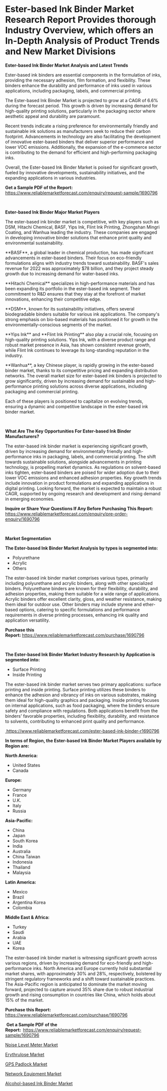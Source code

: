 <p><h1>Ester-based Ink Binder Market Research Report Provides thorough Industry Overview, which offers an In-Depth Analysis of Product Trends and New Market Divisions</h1></p><p><strong>Ester-based Ink Binder Market Analysis and Latest Trends</strong></p>
<p><p>Ester-based ink binders are essential components in the formulation of inks, providing the necessary adhesion, film formation, and flexibility. These binders enhance the durability and performance of inks used in various applications, including packaging, labels, and commercial printing. </p><p>The Ester-based Ink Binder Market is projected to grow at a CAGR of 6.6% during the forecast period. This growth is driven by increasing demand for high-quality printing solutions, particularly in the packaging sector where aesthetic appeal and durability are paramount. </p><p>Recent trends indicate a rising preference for environmentally friendly and sustainable ink solutions as manufacturers seek to reduce their carbon footprint. Advancements in technology are also facilitating the development of innovative ester-based binders that deliver superior performance and lower VOC emissions. Additionally, the expansion of the e-commerce sector is contributing to the demand for efficient and high-performing packaging inks. </p><p>Overall, the Ester-based Ink Binder Market is poised for significant growth, fueled by innovative developments, sustainability initiatives, and the expanding applications in various industries.</p></p>
<p><strong>Get a Sample PDF of the Report:&nbsp;</strong> <a href="https://www.reliablemarketforecast.com/enquiry/request-sample/1690796?utm_campaign=1437&utm_medium=2&utm_source=Github&utm_content=ia&utm_term=17102024&utm_id=ester-based-ink-binder">https://www.reliablemarketforecast.com/enquiry/request-sample/1690796</a></p>
<p>&nbsp;</p>
<p><strong>Ester-based Ink Binder Major Market Players</strong></p>
<p><p>The ester-based ink binder market is competitive, with key players such as DSM, Hitachi Chemical, BASF, Yips Ink, Flint Ink Printing, Zhongshan Mingri Coating, and Wanhua leading the industry. These companies are engaged in developing innovative binder solutions that enhance print quality and environmental sustainability.</p><p>**BASF**, a global leader in chemical production, has made significant advancements in ester-based binders. Their focus on eco-friendly formulations aligns with industry trends toward sustainability. BASF's sales revenue for 2022 was approximately $78 billion, and they project steady growth due to increasing demand for water-based inks.</p><p>**Hitachi Chemical** specializes in high-performance materials and has been expanding its portfolio in the ester-based ink segment. Their commitment to R&D ensures that they stay at the forefront of market innovations, enhancing their competitive edge.</p><p>**DSM**, known for its sustainability initiatives, offers several biodegradable binders suitable for various ink applications. The company's strong emphasis on bio-based materials has positioned it for growth in the environmentally-conscious segments of the market.</p><p>**Yips Ink** and **Flint Ink Printing** also play a crucial role, focusing on high-quality printing solutions. Yips Ink, with a diverse product range and robust market presence in Asia, has shown consistent revenue growth, while Flint Ink continues to leverage its long-standing reputation in the industry.</p><p>**Wanhua**, a key Chinese player, is rapidly growing in the ester-based binder market, thanks to its competitive pricing and expanding distribution networks. The overall market size for ester-based ink binders is projected to grow significantly, driven by increasing demand for sustainable and high-performance printing solutions across diverse applications, including packaging and commercial printing.</p><p>Each of these players is positioned to capitalize on evolving trends, ensuring a dynamic and competitive landscape in the ester-based ink binder market.</p></p>
<p>&nbsp;</p>
<p><strong>What Are The Key Opportunities For Ester-based Ink Binder Manufacturers?</strong></p>
<p><p>The ester-based ink binder market is experiencing significant growth, driven by increasing demand for environmentally friendly and high-performance inks in packaging, labels, and commercial printing. The shift towards sustainable solutions, alongside advancements in printing technology, is propelling market dynamics. As regulations on solvent-based inks tighten, ester-based binders are poised for wider adoption due to their lower VOC emissions and enhanced adhesion properties. Key growth trends include innovation in product formulations and expanding applications in digital printing. Looking forward, the market is expected to maintain a robust CAGR, supported by ongoing research and development and rising demand in emerging economies.</p></p>
<p><strong>Inquire or Share Your Questions If Any Before Purchasing This Report:</strong> <a href="https://www.reliablemarketforecast.com/enquiry/pre-order-enquiry/1690796?utm_campaign=1437&utm_medium=2&utm_source=Github&utm_content=ia&utm_term=17102024&utm_id=ester-based-ink-binder">https://www.reliablemarketforecast.com/enquiry/pre-order-enquiry/1690796</a></p>
<p>&nbsp;</p>
<p><strong>Market Segmentation</strong></p>
<p><strong>The Ester-based Ink Binder Market Analysis by types is segmented into:</strong></p>
<p><ul><li>Polyurethane</li><li>Acrylic</li><li>Others</li></ul></p>
<p><p>The ester-based ink binder market comprises various types, primarily including polyurethane and acrylic binders, along with other specialized binders. Polyurethane binders are known for their flexibility, durability, and adhesion properties, making them suitable for a wide range of applications. Acrylic binders offer excellent clarity, gloss, and weather resistance, making them ideal for outdoor use. Other binders may include styrene and ether-based options, catering to specific formulations and performance requirements in diverse printing processes, enhancing ink quality and application versatility.</p></p>
<p><strong>Purchase this Report:&nbsp;</strong><a href="https://www.reliablemarketforecast.com/purchase/1690796?utm_campaign=1437&utm_medium=2&utm_source=Github&utm_content=ia&utm_term=17102024&utm_id=ester-based-ink-binder">https://www.reliablemarketforecast.com/purchase/1690796</a></p>
<p>&nbsp;</p>
<p><strong>The Ester-based Ink Binder Market Industry Research by Application is segmented into:</strong></p>
<p><ul><li>Surface Printing</li><li>Inside Printing</li></ul></p>
<p><p>The ester-based ink binder market serves two primary applications: surface printing and inside printing. Surface printing utilizes these binders to enhance the adhesion and vibrancy of inks on various substrates, making them ideal for high-quality graphics and packaging. Inside printing focuses on internal applications, such as food packaging, where the binders ensure safety and compliance with regulations. Both applications benefit from the binders' favorable properties, including flexibility, durability, and resistance to solvents, contributing to enhanced print quality and performance.</p></p>
<p><a href="https://www.reliablemarketforecast.com/ester-based-ink-binder-r1690796?utm_campaign=1437&utm_medium=2&utm_source=Github&utm_content=ia&utm_term=17102024&utm_id=ester-based-ink-binder">&nbsp;https://www.reliablemarketforecast.com/ester-based-ink-binder-r1690796</a></p>
<p><strong>In terms of Region, the Ester-based Ink Binder Market Players available by Region are:</strong></p>
<p>
    <p> <strong> North America: </strong>
        <ul>
            <li>United States</li>
            <li>Canada</li>
        </ul>
        </p> 
    <p> <strong> Europe: </strong>
        <ul>
            <li>Germany</li>
            <li>France</li>
            <li>U.K.</li>
            <li>Italy</li>
            <li>Russia</li>
        </ul>
        </p> 
    <p> <strong> Asia-Pacific: </strong>
        <ul>
            <li>China</li>
            <li>Japan</li>
            <li>South Korea</li>
            <li>India</li>
            <li>Australia</li>
            <li>China Taiwan</li>
            <li>Indonesia</li>
            <li>Thailand</li>
            <li>Malaysia</li>
        </ul>
        </p> 
    <p> <strong> Latin America: </strong>
        <ul>
            <li>Mexico</li>
            <li>Brazil</li>
            <li>Argentina Korea</li>
            <li>Colombia</li>
        </ul>
        </p> 
    <p> <strong> Middle East & Africa: </strong>
        <ul>
            <li>Turkey</li>
            <li>Saudi</li>
            <li>Arabia</li>
            <li>UAE</li>
            <li>Korea</li>
        </ul>
    </p>
    </p>
<p><p>The ester-based ink binder market is witnessing significant growth across various regions, driven by increasing demand for eco-friendly and high-performance inks. North America and Europe currently hold substantial market shares, with approximately 30% and 28%, respectively, bolstered by stringent regulatory frameworks and a shift toward sustainable practices. The Asia-Pacific region is anticipated to dominate the market moving forward, projected to capture around 35% share due to robust industrial growth and rising consumption in countries like China, which holds about 15% of the market.</p></p>
<p><strong>Purchase this Report: </strong><a href="https://www.reliablemarketforecast.com/purchase/1690796?utm_campaign=1437&utm_medium=2&utm_source=Github&utm_content=ia&utm_term=17102024&utm_id=ester-based-ink-binder">https://www.reliablemarketforecast.com/purchase/1690796</a></p>
<p>&nbsp;<strong>Get a Sample PDF of the Report:&nbsp;&nbsp;</strong><a href="https://www.reliablemarketforecast.com/enquiry/request-sample/1690796?utm_campaign=1437&utm_medium=2&utm_source=Github&utm_content=ia&utm_term=17102024&utm_id=ester-based-ink-binder">https://www.reliablemarketforecast.com/enquiry/request-sample/1690796</a></p>
<p><strong></strong></p>
<p><p><a href="https://issuu.com/reportprime-2/docs/noise-level-meter-market-size-2030._861b45c1a79caa?utm_campaign=1437&utm_medium=2&utm_source=Github&utm_content=ia&utm_term=17102024&utm_id=ester-based-ink-binder">Noise Level Meter Market</a></p><p><a href="https://github.com/bricelanl8g/Market-Research-Report-List-1/blob/main/erythrulose-market.md?utm_campaign=1437&utm_medium=2&utm_source=Github&utm_content=ia&utm_term=17102024&utm_id=ester-based-ink-binder">Erythrulose Market</a></p><p><a href="https://www.linkedin.com/pulse/gps-padlock-market-report-product-type-end-use-application-7dade?utm_campaign=1437&utm_medium=2&utm_source=Github&utm_content=ia&utm_term=17102024&utm_id=ester-based-ink-binder">GPS Padlock Market</a></p><p><a href="https://issuu.com/reportprime-2/docs/network-equipment-market-size-2030._746cdc95f4cb67?utm_campaign=1437&utm_medium=2&utm_source=Github&utm_content=ia&utm_term=17102024&utm_id=ester-based-ink-binder">Network Equipment Market</a></p><p><a href="https://github.com/kenyettavcl/Market-Research-Report-List-1/blob/main/alcohol-based-ink-binder-market.md?utm_campaign=1437&utm_medium=2&utm_source=Github&utm_content=ia&utm_term=17102024&utm_id=ester-based-ink-binder">Alcohol-based Ink Binder Market</a></p></p>